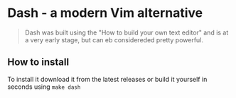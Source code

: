 # Dash - a modern Vim alternative
> Dash was built using the "How to build your own text editor" and is at a very early stage, but can eb considereded pretty powerful.

## How to install
To install it download it from the latest releases or build it yourself in seconds using `make dash`

